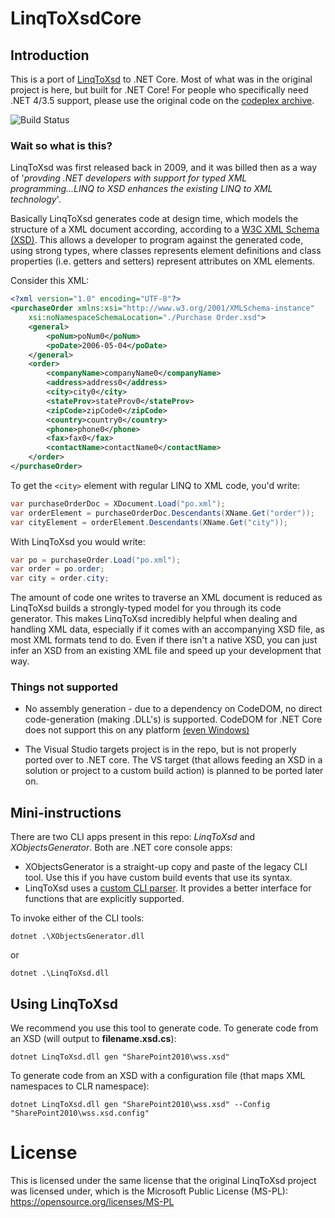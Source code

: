 # LinqToXsdCore
## Introduction
This is a port of [LinqToXsd](https://archive.codeplex.com/?p=linqtoxsd) to .NET Core. Most of what was in the original project is here, but built for .NET Core! For people who specifically need .NET 4/3.5 support, please use the original code on the [codeplex archive](https://archive.codeplex.com/?p=linqtoxsd).

![Build Status](https://dev.azure.com/mamift1/LinqToXsdCore/_apis/build/status/LinqToXsdCore-.NET%20Desktop-CI)

### Wait so what is this?
LinqToXsd was first released back in 2009, and it was billed then as a way of '*provding .NET developers with support for typed XML programming...LINQ to XSD enhances the existing LINQ to XML technology*'.

Basically LinqToXsd generates code at design time, which models the structure of a XML document according, according to a [W3C XML Schema (XSD)](https://www.w3.org/TR/xmlschema11-1/). This allows a developer to program against the generated code, using strong types, where classes represents element definitions and class properties (i.e. getters and setters) represent attributes on XML elements.

Consider this XML:
```XML
<?xml version="1.0" encoding="UTF-8"?>
<purchaseOrder xmlns:xsi="http://www.w3.org/2001/XMLSchema-instance" 
    xsi:noNamespaceSchemaLocation="./Purchase Order.xsd">
    <general>
        <poNum>poNum0</poNum>
        <poDate>2006-05-04</poDate>
    </general>
    <order>
        <companyName>companyName0</companyName>
        <address>address0</address>
        <city>city0</city>
        <stateProv>stateProv0</stateProv>
        <zipCode>zipCode0</zipCode>
        <country>country0</country>
        <phone>phone0</phone>
        <fax>fax0</fax>
        <contactName>contactName0</contactName>
    </order>
</purchaseOrder>
```
To get the `<city>` element with regular LINQ to XML code, you'd write:
```C#
var purchaseOrderDoc = XDocument.Load("po.xml");
var orderElement = purchaseOrderDoc.Descendants(XName.Get("order"));
var cityElement = orderElement.Descendants(XName.Get("city"));
```
With LinqToXsd you would write:
```C#
var po = purchaseOrder.Load("po.xml");
var order = po.order;
var city = order.city;
```

The amount of code one writes to traverse an XML document is reduced as LinqToXsd builds a strongly-typed model for you through its code generator. This makes LinqToXsd incredibly helpful when dealing and handling XML data, especially if it comes with an accompanying XSD file, as most XML formats tend to do. Even if there isn't a native XSD, you can just infer an XSD from an existing XML file and speed up your development that way.

### Things not supported

* No assembly generation - due to a dependency on CodeDOM, no direct code-generation (making .DLL's) is supported. CodeDOM for .NET Core does not support this on any platform [(even Windows)](https://github.com/dotnet/corefx/issues/12180)

* The Visual Studio targets project is in the repo, but is not properly ported over to .NET core. The VS target (that allows feeding an XSD in a solution or project to a custom build action) is planned to be ported later on. 

## Mini-instructions

There are two CLI apps present in this repo: *LinqToXsd* and *XObjectsGenerator*. Both are .NET core console apps:

* XObjectsGenerator is a straight-up copy and paste of the legacy CLI tool. Use this if you have custom build events that use its syntax.
* LinqToXsd uses a [custom CLI parser](https://github.com/commandlineparser/commandline). It provides a better interface for functions that are explicitly supported.

To invoke either of the CLI tools:
```
dotnet .\XObjectsGenerator.dll
```
or 

```
dotnet .\LinqToXsd.dll
```

## Using LinqToXsd

We recommend you use this tool to generate code. To generate code from an XSD (will output to **filename.xsd.cs**):
```
dotnet LinqToXsd.dll gen "SharePoint2010\wss.xsd"
```

To generate code from an XSD with a configuration file (that maps XML namespaces to CLR namespace):
```
dotnet LinqToXsd.dll gen "SharePoint2010\wss.xsd" --Config "SharePoint2010\wss.xsd.config"
```

# License
This is licensed under the same license that the original LinqToXsd project was licensed under, which is the Microsoft Public License (MS-PL): https://opensource.org/licenses/MS-PL